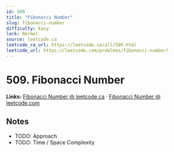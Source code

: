 ```yaml
--- 
id: 509
title: "Fibonacci Number"
slug: fibonacci-number
difficulty: Easy
lock: Normal
source: leetcode.ca
leetcode_ca_url: https://leetcode.ca/all/509.html
leetcode_url: https://leetcode.com/problems/fibonacci-number/
---
```


# 509. Fibonacci Number

**Links:** [Fibonacci Number @ leetcode.ca](https://leetcode.ca/all/509.html) · [Fibonacci Number @ leetcode.com](https://leetcode.com/problems/fibonacci-number/)

## Notes
- TODO: Approach
- TODO: Time / Space Complexity

